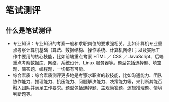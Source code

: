 # 笔试测评

## 什么是笔试测评

- 专业知识：专业知识的考察一般和求职岗位的要求强相关，比如计算机专业重点考察计算机基础（算法、数据结构、操作系统、计算机网络）；以及实际工作中要用的核心技能，比如前端重点考察 HTML ／ CSS ／ JavaScript、后端重点考察数据库、网络、系统设计、Linux 服务器等。题型包括选择题、填空题、简答题、编程题，一切都有可能。
- 综合素质：综合素质测评更多地是考察求职者的软技能，比如沟通能力、团队协作能力、推理能力、抗压能力、问题解决能力、决策能力等，来判断其能否融入团队并满足工作要求。题型包括选择题、主观简答题、逻辑推理题、情境判断题等。

